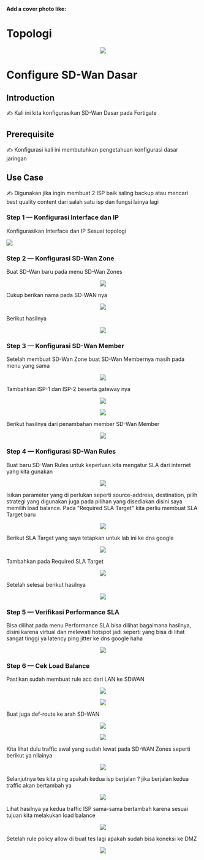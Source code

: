 **Add a cover photo like:**
# Topologi
<p align="center">
  <img src="img/1.png">
</p>

# Configure SD-Wan Dasar

## Introduction

✍️ Kali ini kita konfigurasikan SD-Wan Dasar pada Fortigate

## Prerequisite

✍️ Konfigurasi kali ini membutuhkan pengetahuan konfigurasi dasar jaringan

## Use Case

✍️ Digunakan jika ingin membuat 2 ISP baik saling backup atau mencari best quality content dari salah satu isp dan fungsi lainya lagi


### Step 1 — Konfigurasi Interface dan IP
Konfigurasikan Interface dan IP Sesuai topologi
<p align="left">
  <img src="img/2.png">
</p>


### Step 2 — Konfigurasi SD-Wan Zone
Buat SD-Wan baru pada menu SD-Wan Zones
<p align="center">
  <img src="img/3.png">
</p>

Cukup berikan nama pada SD-WAN nya
<p align="center">
  <img src="img/4.png">
</p>

Berikut hasilnya
<p align="center">
  <img src="img/5.png">
</p>

### Step 3 — Konfigurasi SD-Wan Member
Setelah membuat SD-Wan Zone buat SD-Wan Membernya masih pada menu yang sama
<p align="center">
  <img src="img/6.png">
</p>

Tambahkan ISP-1 dan ISP-2 beserta gateway nya 
<p align="center">
  <img src="img/7.png">
</p>

<p align="center">
  <img src="img/8.png">
</p>

Berikut hasilnya dari penambahan member SD-Wan Member
<p align="center">
  <img src="img/9.png">
</p>

### Step 4 — Konfigurasi SD-Wan Rules
Buat baru SD-Wan Rules untuk keperluan kita mengatur SLA dari internet yang kita gunakan
<p align="center">
  <img src="img/10.png">
</p>

Isikan parameter yang di perlukan seperti source-address, destination, pilih strategi yang digunakan juga pada pilihan yang disediakan disini saya memilih load balance. Pada "Required SLA Target" kita perliu membuat SLA Target baru 
<p align="center">
  <img src="img/11.png">
</p>

Berikut SLA Target yang saya tetapkan untuk lab ini ke dns google
<p align="center">
  <img src="img/12.png">
</p>

Tambahkan pada Required SLA Target
<p align="center">
  <img src="img/13.png">
</p>

Setelah selesai berikut hasilnya
<p align="center">
  <img src="img/14.png">
</p>

### Step 5 — Verifikasi Performance SLA
Bisa dilihat pada menu Performance SLA bisa dilihat bagaimana hasilnya, disini karena virtual dan melewati hotspot jadi seperti yang bisa di lihat sangat tinggi ya latency ping jitter ke dns google haha
<p align="center">
  <img src="img/15.png">
</p>


### Step 6 — Cek Load Balance 
Pastikan sudah membuat rule acc dari LAN ke SDWAN
<p align="center">
<img src="img/16.png">
</p>

<p align="center">
<img src="img/17.png">
</p>

Buat juga def-route ke arah SD-WAN
<p align="center">
<img src="img/18.png">
</p>

<p align="center">
<img src="img/19.png">
</p>

Kita lihat dulu traffic awal yang sudah lewat pada SD-WAN Zones seperti berikut ya nilainya
<p align="center">
  <img src="img/21.png">
</p>

Selanjutnya tes kita ping apakah kedua isp berjalan ? jika berjalan kedua traffic akan bertambah ya
<p align="center">
  <img src="img/22.png">
</p>

Lihat hasilnya ya kedua traffic ISP sama-sama bertambah karena sesuai tujuan kita melakukan load balance
<p align="center">
  <img src="img/23.png">
</p>

Setelah rule policy allow di buat tes lagi apakah sudah bisa koneksi ke DMZ

<p align="center">
<img src="img/21.png">
</p>
